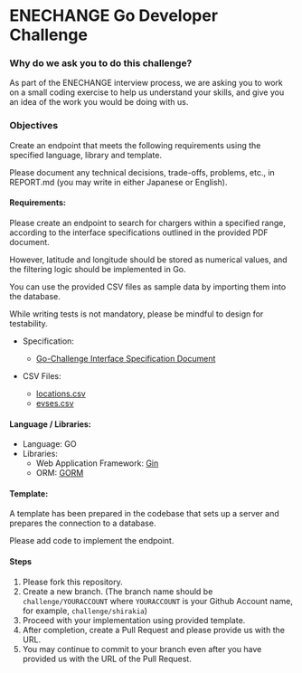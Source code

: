 ENECHANGE Go Developer Challenge
====

### Why do we ask you to do this challenge?

As part of the ENECHANGE interview process, we are asking you to work on a small coding exercise to help us understand your skills, and give you an idea of the work you would be doing with us.

### Objectives

Create an endpoint that meets the following requirements using the specified language, library and template.

Please document any technical decisions, trade-offs, problems, etc., in REPORT.md (you may write in either Japanese or English).

#### Requirements:
Please create an endpoint to search for chargers within a specified range, according to the interface specifications outlined in the provided PDF document.

However, latitude and longitude should be stored as numerical values, and the filtering logic should be implemented in Go.

You can use the provided CSV files as sample data by importing them into the database.

While writing tests is not mandatory, please be mindful to design for testability.

- Specification:
   - [Go-Challenge Interface Specification Document](./Go-Challenge%20Interface%20Specification%20Document.pdf)

- CSV Files:
    - [locations.csv](./sample/locations.csv)
    - [evses.csv](./sample/evses.csv)

#### Language / Libraries:
- Language: GO
- Libraries:
  - Web Application Framework: [Gin](https://gin-gonic.com/)
  - ORM: [GORM](https://gorm.io/)

#### Template:
A template has been prepared in the codebase that sets up a server and prepares the connection to a database.

Please add code to implement the endpoint.

#### Steps
1. Please fork this repository.
2. Create a new branch. (The branch name should be `challenge/YOURACCOUNT` where `YOURACCOUNT` is your Github Account name, for example, `challenge/shirakia`)
3. Proceed with your implementation using provided template.
4. After completion, create a Pull Request and please provide us with the URL.
5. You may continue to commit to your branch even after you have provided us with the URL of the Pull Request.